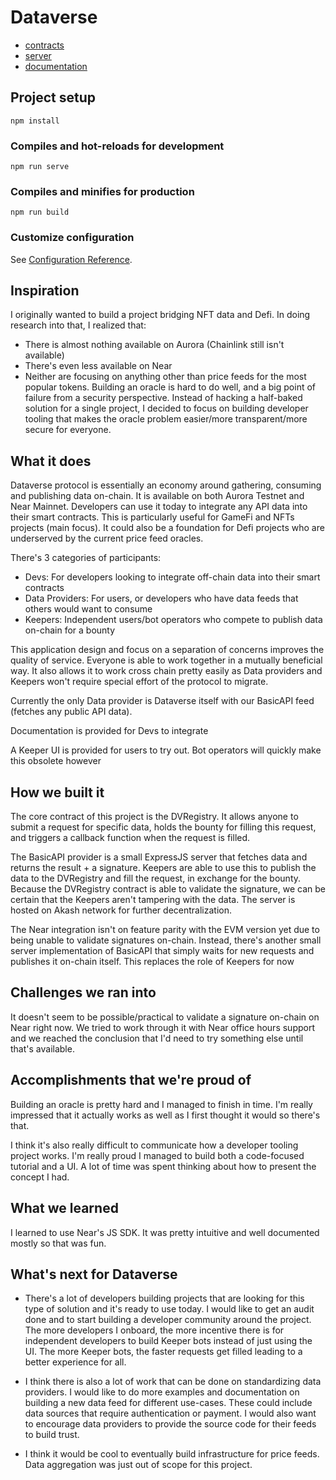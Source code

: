 # Dataverse

* [contracts](https://github.com/Fluffy9/Dataverse-Contracts)
* [server](https://github.com/Fluffy9/Dataverse-BasicAPI-Akash)
* [documentation](https://github.com/Fluffy9/Dataverse/wiki)

## Project setup
```
npm install
```

### Compiles and hot-reloads for development
```
npm run serve
```

### Compiles and minifies for production
```
npm run build
```

### Customize configuration
See [Configuration Reference](https://cli.vuejs.org/config/).


## Inspiration
I originally wanted to build a project bridging NFT data and Defi. In doing research into that, I realized that:  
* There is almost nothing available on Aurora (Chainlink still isn't available)
* There's even less available on Near
* Neither are focusing on anything other than price feeds for the most popular tokens. 
Building an oracle is hard to do well, and a big point of failure from a security perspective. Instead of hacking a half-baked solution for a single project, I decided to focus on building developer tooling that makes the oracle problem easier/more transparent/more secure for everyone. 

## What it does

Dataverse protocol is essentially an economy around gathering, consuming and publishing data on-chain. It is available on both Aurora Testnet and Near Mainnet. Developers can use it today to integrate any API data into their smart contracts. This is particularly useful for GameFi and NFTs projects (main focus). It could also be a foundation for Defi projects who are underserved by the current price feed oracles. 

There's 3 categories of participants:
* Devs: For developers looking to integrate off-chain data into their smart contracts
* Data Providers: For users, or developers who have data feeds that others would want to consume 
* Keepers: Independent users/bot operators who compete to publish data on-chain for a bounty

This application design and focus on a separation of concerns improves the quality of service. Everyone is able to work together in a mutually beneficial way. It also allows it to work cross chain pretty easily as Data providers and Keepers won't require special effort of the protocol to migrate. 

Currently the only Data provider is Dataverse itself with our BasicAPI feed (fetches any public API data). 

Documentation is provided for Devs to integrate

A Keeper UI is provided for users to try out. Bot operators will quickly make this obsolete however

## How we built it

The core contract of this project is the DVRegistry. It allows anyone to submit a request for specific data, holds the bounty for filling this request, and triggers a callback function when the request is filled.

The BasicAPI provider is a small ExpressJS server that fetches data and returns the result + a signature. Keepers are able to use this to publish the data to the DVRegistry and fill the request, in exchange for the bounty. Because the DVRegistry contract is able to validate the signature, we can be certain that the Keepers aren't tampering with the data. The server is hosted on Akash network for further decentralization.

The Near integration isn't on feature parity with the EVM version yet due to being unable to validate signatures on-chain. Instead, there's another small server implementation of BasicAPI that simply waits for new requests and publishes it on-chain itself. This replaces the role of Keepers for now

## Challenges we ran into

It doesn't seem to be possible/practical to validate a signature on-chain on Near right now. We tried to work through it with Near office hours support and we reached the conclusion that I'd need to try something else until that's available. 

## Accomplishments that we're proud of

Building an oracle is pretty hard and I managed to finish in time. I'm really impressed that it actually works as well as I first thought it would so there's that. 

I think it's also really difficult to communicate how a developer tooling project works. I'm really proud I managed to build both a code-focused tutorial and a UI. A lot of time was spent thinking about how to present the concept I had.

## What we learned

I learned to use Near's JS SDK. It was pretty intuitive and well documented mostly so that was fun. 

## What's next for Dataverse

* There's a lot of developers building projects that are looking for this type of solution and it's ready to use today. I would like to get an audit done and to start building a developer community around the project. The more developers I onboard, the more incentive there is for independent developers to build Keeper bots instead of just using the UI. The more Keeper bots, the faster requests get filled leading to a better experience for all.  

* I think there is also a lot of work that can be done on standardizing data providers. I would like to do more examples and documentation on building a new data feed for different use-cases. These could include data sources that require authentication or payment. I would also want to encourage data providers to provide the source code for their feeds to build trust. 

* I think it would be cool to eventually build infrastructure for price feeds. Data aggregation was just out of scope for this project. 

